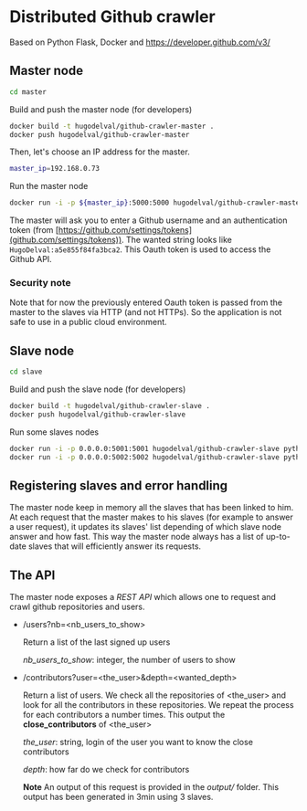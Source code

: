 # Distributed Github crawler 

Based on Python Flask, Docker and https://developer.github.com/v3/


## Master node

```bash
cd master
```

Build and push the master node (for developers)

```bash
docker build -t hugodelval/github-crawler-master .
docker push hugodelval/github-crawler-master
```

Then, let's choose an IP address for the master.

```bash
master_ip=192.168.0.73
```

Run the master node

```bash
docker run -i -p ${master_ip}:5000:5000 hugodelval/github-crawler-master
```

The master will ask you to enter a Github username and an authentication token (from [https://github.com/settings/tokens](github.com/settings/tokens)).
The wanted string looks like ```HugoDelval:a5e855f84fa3bca2```. This Oauth token is used to access the Github API.

### Security note

Note that for now the previously entered Oauth token is passed from the master to the slaves via HTTP (and not HTTPs). So the application is not safe to use in a public cloud environment.


## Slave node

```bash
cd slave
```

Build and push the slave node (for developers)

```bash
docker build -t hugodelval/github-crawler-slave .
docker push hugodelval/github-crawler-slave
```

Run some slaves nodes

```bash
docker run -i -p 0.0.0.0:5001:5001 hugodelval/github-crawler-slave python3 /app/slave.py ${master_ip} 5001
docker run -i -p 0.0.0.0:5002:5002 hugodelval/github-crawler-slave python3 /app/slave.py ${master_ip} 5002
```

## Registering slaves and error handling

The master node keep in memory all the slaves that has been linked to him. At each request that the master makes to his slaves (for example to answer a user request), it updates its slaves' list depending of which slave node answer and how fast. This way the master node always has a list of up-to-date slaves that will efficiently answer its requests.

## The API

The master node exposes a *REST API* which allows one to request and crawl github repositories and users.

* /users?nb=<nb_users_to_show>
    
    Return a list of the last signed up users
    
    *nb_users_to_show*: integer, the number of users to show

* /contributors?user=<the_user>&depth=<wanted_depth>

    Return a list of users. We check all the repositories of <the_user> and look for all the contributors in these repositories. We repeat the process for each contributors a number <depth> times. This output the **close_contributors** of <the_user>
    
    *the_user*: string, login of the user you want to know the close contributors
    
    *depth*: how far do we check for contributors
    
    **Note** An output of this request is provided in the *output/* folder. This output has been generated in 3min using 3 slaves.
    
